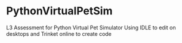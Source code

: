 # PythonVirtualPetSim
L3 Assessment for Python Virtual Pet Simulator
Using IDLE to edit on desktops and Trinket online to create code
